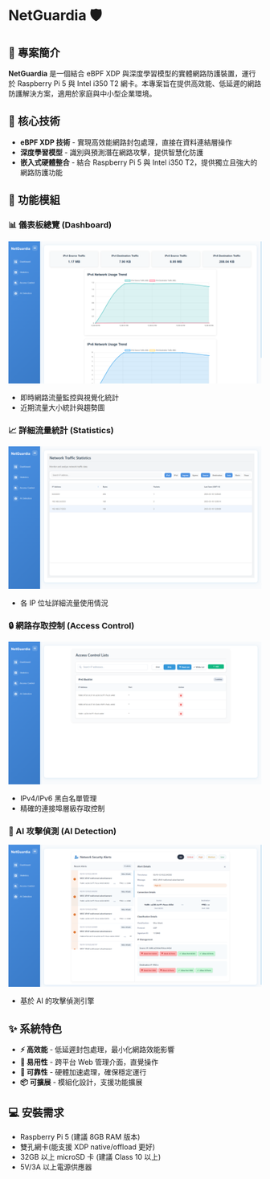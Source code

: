 # NetGuardia 🛡️

## 📌 專案簡介

**NetGuardia** 是一個結合 eBPF XDP 與深度學習模型的實體網路防護裝置，運行於 Raspberry Pi 5 與 Intel i350 T2 網卡。本專案旨在提供高效能、低延遲的網路防護解決方案，適用於家庭與中小型企業環境。

## 🔧 核心技術

- **eBPF XDP 技術** - 實現高效能網路封包處理，直接在資料連結層操作
- **深度學習模型** - 識別與預測潛在網路攻擊，提供智慧化防護
- **嵌入式硬體整合** - 結合 Raspberry Pi 5 與 Intel i350 T2，提供獨立且強大的網路防護功能

## 🧩 功能模組

### 📊 儀表板總覽 (Dashboard)
![儀表板介面](./github/dashboard.png)
- 即時網路流量監控與視覺化統計
- 近期流量大小統計與趨勢圖

### 📈 詳細流量統計 (Statistics)
![流量統計介面](./github/statistics.png)
- 各 IP 位址詳細流量使用情況

### 🔒 網路存取控制 (Access Control)
![存取控制介面](./github/accessControl.png)
- IPv4/IPv6 黑白名單管理
- 精確的連接埠層級存取控制

### 🤖 AI 攻擊偵測 (AI Detection)
![AI 攻擊偵測介面](./github/aiDetection.png)
- 基於 AI 的攻擊偵測引擎

## ✨ 系統特色

- **⚡ 高效能** - 低延遲封包處理，最小化網路效能影響
- **👥 易用性** - 跨平台 Web 管理介面，直覺操作
- **🔄 可靠性** - 硬體加速處理，確保穩定運行
- **📦 可擴展** - 模組化設計，支援功能擴展

## 💻 安裝需求

- Raspberry Pi 5 (建議 8GB RAM 版本)
- 雙孔網卡(能支援 XDP native/offload 更好)
- 32GB 以上 microSD 卡 (建議 Class 10 以上)
- 5V/3A 以上電源供應器
